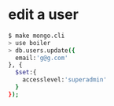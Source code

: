 # edit a user

```bash
$ make mongo.cli
> use boiler
> db.users.update({
  email:'g@g.com'
}, {
  $set:{
    accesslevel:'superadmin'
  }
});
```